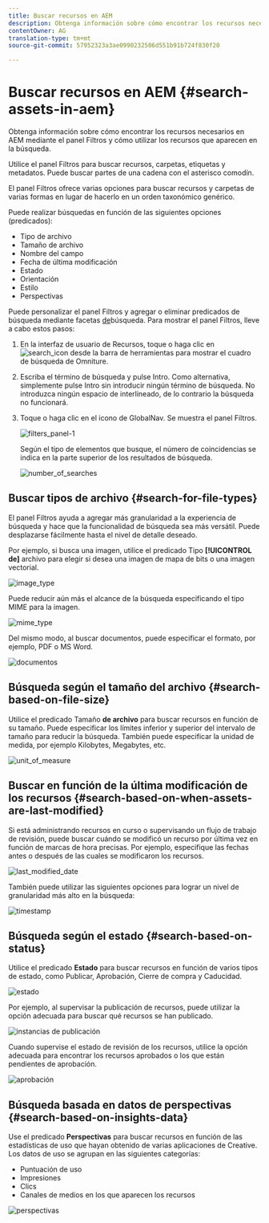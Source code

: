 ```yaml
---
title: Buscar recursos en AEM
description: Obtenga información sobre cómo encontrar los recursos necesarios en AEM mediante el panel Filtros y cómo utilizar los recursos que aparecen en la búsqueda.
contentOwner: AG
translation-type: tm+mt
source-git-commit: 57952323a3ae0990232506d551b91b724f830f20

---
```



# Buscar recursos en AEM {#search-assets-in-aem}

Obtenga información sobre cómo encontrar los recursos necesarios en AEM mediante el panel Filtros y cómo utilizar los recursos que aparecen en la búsqueda.

Utilice el panel Filtros para buscar recursos, carpetas, etiquetas y metadatos. Puede buscar partes de una cadena con el asterisco comodín.

El panel Filtros ofrece varias opciones para buscar recursos y carpetas de varias formas en lugar de hacerlo en un orden taxonómico genérico.

Puede realizar búsquedas en función de las siguientes opciones (predicados):

* Tipo de archivo
* Tamaño de archivo
* Nombre del campo
* Fecha de última modificación
* Estado
* Orientación
* Estilo
* Perspectivas

Puede personalizar el panel Filtros y agregar o eliminar predicados de búsqueda mediante facetas [de](search-facets.md)búsqueda. Para mostrar el panel Filtros, lleve a cabo estos pasos:

1. En la interfaz de usuario de Recursos, toque o haga clic en ![search_icon](assets/search_icon.png) desde la barra de herramientas para mostrar el cuadro de búsqueda de Omniture.
1. Escriba el término de búsqueda y pulse Intro. Como alternativa, simplemente pulse Intro sin introducir ningún término de búsqueda. No introduzca ningún espacio de interlineado, de lo contrario la búsqueda no funcionará.

1. Toque o haga clic en el icono de GlobalNav. Se muestra el panel Filtros.

   ![filters_panel-1](assets/filters_panel-1.png)

   Según el tipo de elementos que busque, el número de coincidencias se indica en la parte superior de los resultados de búsqueda.

   ![number_of_searches](assets/number_of_searches.png)

## Buscar tipos de archivo {#search-for-file-types}

El panel Filtros ayuda a agregar más granularidad a la experiencia de búsqueda y hace que la funcionalidad de búsqueda sea más versátil. Puede desplazarse fácilmente hasta el nivel de detalle deseado.

Por ejemplo, si busca una imagen, utilice el predicado Tipo **[!UICONTROL de]** archivo para elegir si desea una imagen de mapa de bits o una imagen vectorial.

![image_type](assets/image_type.png)

Puede reducir aún más el alcance de la búsqueda especificando el tipo MIME para la imagen.

![mime_type](assets/mime_type.png)

Del mismo modo, al buscar documentos, puede especificar el formato, por ejemplo, PDF o MS Word.

![documentos](assets/documents.png)

## Búsqueda según el tamaño del archivo {#search-based-on-file-size}

Utilice el predicado Tamaño **de archivo** para buscar recursos en función de su tamaño. Puede especificar los límites inferior y superior del intervalo de tamaño para reducir la búsqueda. También puede especificar la unidad de medida, por ejemplo Kilobytes, Megabytes, etc.

![unit_of_measure](assets/unit_of_measure.png)

## Buscar en función de la última modificación de los recursos {#search-based-on-when-assets-are-last-modified}

Si está administrando recursos en curso o supervisando un flujo de trabajo de revisión, puede buscar cuándo se modificó un recurso por última vez en función de marcas de hora precisas. Por ejemplo, especifique las fechas antes o después de las cuales se modificaron los recursos.

![last_modified_date](assets/last_modified_dates.png)

También puede utilizar las siguientes opciones para lograr un nivel de granularidad más alto en la búsqueda:

![timestamp](assets/timestamp.png)

## Búsqueda según el estado {#search-based-on-status}

Utilice el predicado **Estado** para buscar recursos en función de varios tipos de estado, como Publicar, Aprobación, Cierre de compra y Caducidad.

![estado](assets/status.png)

Por ejemplo, al supervisar la publicación de recursos, puede utilizar la opción adecuada para buscar qué recursos se han publicado.

![instancias de publicación](assets/publish.png)

Cuando supervise el estado de revisión de los recursos, utilice la opción adecuada para encontrar los recursos aprobados o los que están pendientes de aprobación.

![aprobación](assets/approval.png)

## Búsqueda basada en datos de perspectivas {#search-based-on-insights-data}

Use el predicado **Perspectivas** para buscar recursos en función de las estadísticas de uso que hayan obtenido de varias aplicaciones de Creative. Los datos de uso se agrupan en las siguientes categorías:

* Puntuación de uso
* Impresiones
* Clics
* Canales de medios en los que aparecen los recursos

![perspectivas](assets/insights.png)
